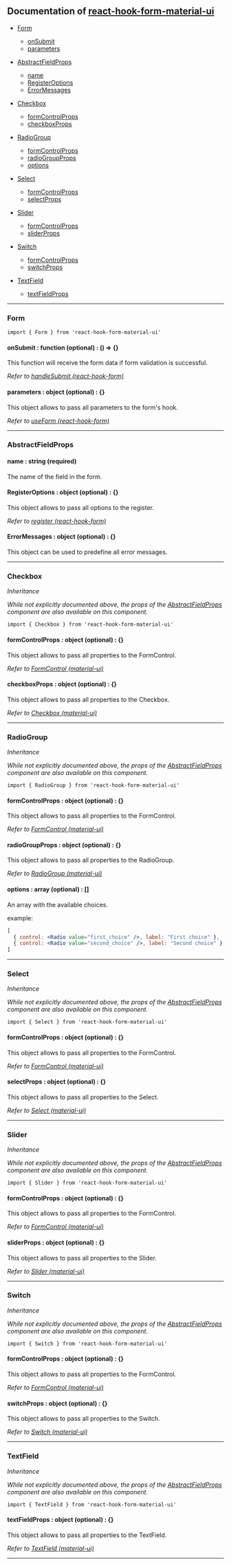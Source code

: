 ## Documentation of [react-hook-form-material-ui](https://github.com/BigChicChicken/react-hook-form-material-ui)

- [Form](#form)
  - [onSubmit](#form_onSubmit)
  - [parameters](#form_parameters)


- [AbstractFieldProps](#abstractFieldProps)
  - [name](#abstractFieldProps_name)
  - [RegisterOptions](#abstractFieldProps_registerOptions)
  - [ErrorMessages](#abstractFieldProps_errorMessages)
- [Checkbox](#checkbox)
  - [formControlProps](#checkbox_formControlProps)
  - [checkboxProps](#checkbox_checkboxProps)
- [RadioGroup](#radioGroup)
  - [formControlProps](#radioGroup_formControlProps)
  - [radioGroupProps](#radioGroup_radioGroupProps)
  - [options](#radioGroup_options)
- [Select](#select)
  - [formControlProps](#select_formControlProps)
  - [selectProps](#select_selectProps)
- [Slider](#slider)
  - [formControlProps](#slider_formControlProps)
  - [sliderProps](#slider_sliderProps)
- [Switch](#switch)
  - [formControlProps](#switch_formControlProps)
  - [switchProps](#switch_switchProps)
- [TextField](#textField)
  - [textFieldProps](#textField_textFieldProps)
---

### <a id="form">Form</a>

`import { Form } from 'react-hook-form-material-ui'`

#### <a id="form_onSubmit">onSubmit</a> : function (optional) : () => {}

This function will receive the form data if form validation is successful.

*Refer to [handleSubmit (react-hook-form)](https://react-hook-form.com/api/useform/handlesubmit)*

#### <a id="form_parameters">parameters</a> : object (optional) : {}

This object allows to pass all parameters to the form's hook.

*Refer to [useForm (react-hook-form)](https://react-hook-form.com/api/useform)*

---

### <a id="abstractFieldProps">AbstractFieldProps</a>

#### <a id="abstractFieldProps_name">name</a> : string (required)

The name of the field in the form.

#### <a id="abstractFieldProps_registerOptions">RegisterOptions</a> : object (optional) : {}

This object allows to pass all options to the register.

*Refer to [register (react-hook-form)](https://react-hook-form.com/api/useform/register)*

#### <a id="errorMessages">ErrorMessages</a> : object (optional) : {}

This object can be used to predefine all error messages.

---

### <a id="checkbox">Checkbox</a>

*Inheritance*

*While not explicitly documented above, the props of the [AbstractFieldProps](#abstractFieldProps) component are also available on this component.*

`import { Checkbox } from 'react-hook-form-material-ui'`

#### <a id="checkbox_formControlProps">formControlProps</a> : object (optional) : {}

This object allows to pass all properties to the FormControl.

*Refer to [FormControl (material-ui)](https://mui.com/api/form-control)*

#### <a id="checkbox_checkboxProps">checkboxProps</a> : object (optional) : {}

This object allows to pass all properties to the Checkbox.

*Refer to [Checkbox (material-ui)](https://mui.com/api/checkbox)*

---

### <a id="radioGroup">RadioGroup</a>

*Inheritance*

*While not explicitly documented above, the props of the [AbstractFieldProps](#abstractFieldProps) component are also available on this component.*

`import { RadioGroup } from 'react-hook-form-material-ui'`

#### <a id="radioGroup_formControlProps">formControlProps</a> : object (optional) : {}

This object allows to pass all properties to the FormControl.

*Refer to [FormControl (material-ui)](https://mui.com/api/form-control)*

#### <a id="radioGroup_radioGroupProps">radioGroupProps</a> : object (optional) : {}

This object allows to pass all properties to the RadioGroup.

*Refer to [RadioGroup (material-ui)](https://mui.com/api/radio-group)*

#### <a id="radioGroup_options">options</a> : array (optional) : []

An array with the available choices.

example:
``` jsx
[
  { control: <Radio value="first_choice" />, label: "First choice" },
  { control: <Radio value="second_choice" />, label: "Second choice" },
]
```

---

### <a id="select">Select</a>

*Inheritance*

*While not explicitly documented above, the props of the [AbstractFieldProps](#abstractFieldProps) component are also available on this component.*

`import { Select } from 'react-hook-form-material-ui'`

#### <a id="select_formControlProps">formControlProps</a> : object (optional) : {}

This object allows to pass all properties to the FormControl.

*Refer to [FormControl (material-ui)](https://mui.com/api/form-control)*

#### <a id="select_selectProps">selectProps</a> : object (optional) : {}

This object allows to pass all properties to the Select.

*Refer to [Select (material-ui)](https://mui.com/api/select)*

---

### <a id="slider">Slider</a>

*Inheritance*

*While not explicitly documented above, the props of the [AbstractFieldProps](#abstractFieldProps) component are also available on this component.*

`import { Slider } from 'react-hook-form-material-ui'`

#### <a id="slider_formControlProps">formControlProps</a> : object (optional) : {}

This object allows to pass all properties to the FormControl.

*Refer to [FormControl (material-ui)](https://mui.com/api/form-control)*

#### <a id="slider_selectProps">sliderProps</a> : object (optional) : {}

This object allows to pass all properties to the Slider.

*Refer to [Slider (material-ui)](https://mui.com/api/slider)*

---

### <a id="switch">Switch</a>

*Inheritance*

*While not explicitly documented above, the props of the [AbstractFieldProps](#abstractFieldProps) component are also available on this component.*

`import { Switch } from 'react-hook-form-material-ui'`

#### <a id="switch_formControlProps">formControlProps</a> : object (optional) : {}

This object allows to pass all properties to the FormControl.

*Refer to [FormControl (material-ui)](https://mui.com/api/form-control)*

#### <a id="switch_switchProps">switchProps</a> : object (optional) : {}

This object allows to pass all properties to the Switch.

*Refer to [Switch (material-ui)](https://mui.com/api/switch)*

---

### <a id="textField">TextField</a>

*Inheritance*

*While not explicitly documented above, the props of the [AbstractFieldProps](#abstractFieldProps) component are also available on this component.*

`import { TextField } from 'react-hook-form-material-ui'`

#### <a id="textField_textFieldProps">textFieldProps</a> : object (optional) : {}

This object allows to pass all properties to the TextField.

*Refer to [TextField (material-ui)](https://mui.com/api/text-field)*

---
